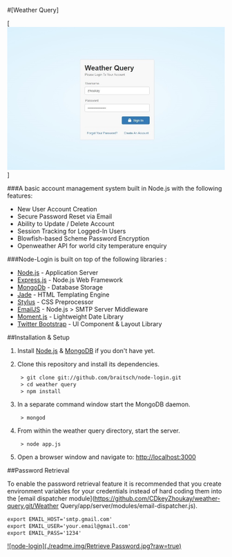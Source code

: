 #[Weather Query]

[![node-login](./readme.img/Login.jpg?raw=true)]

###A basic account management system built in Node.js with the following features:

* New User Account Creation
* Secure Password Reset via Email
* Ability to Update / Delete Account
* Session Tracking for Logged-In Users
* Blowfish-based Scheme Password Encryption
* Openweather API for world city temperature enquiry


###Node-Login is built on top of the following libraries :

* [Node.js](http://nodejs.org/) - Application Server
* [Express.js](http://expressjs.com/) - Node.js Web Framework
* [MongoDb](http://mongodb.org/) - Database Storage
* [Jade](http://jade-lang.com/) - HTML Templating Engine
* [Stylus](http://stylus-lang.com/) - CSS Preprocessor
* [EmailJS](http://github.com/eleith/emailjs) - Node.js > SMTP Server Middleware
* [Moment.js](http://momentjs.com/) - Lightweight Date Library
* [Twitter Bootstrap](http://twitter.github.com/bootstrap/) - UI Component & Layout Library


##Installation & Setup
1. Install [Node.js](https://nodejs.org/) & [MongoDB](https://www.mongodb.org/) if you don't have yet.
2. Clone this repository and install its dependencies.
		
		> git clone git://github.com/braitsch/node-login.git
		> cd weather query
		> npm install
		
3. In a separate command window start the MongoDB daemon.

		> mongod

4. From within the weather query directory, start the server.

		> node app.js
		
5. Open a browser window and navigate to: [http://localhost:3000](http://localhost:3000)

##Password Retrieval

To enable the password retrieval feature it is recommended that you create environment variables for your credentials instead of hard coding them into the [email dispatcher module](https://github.com/CDkeyZhoukay/weather-query.git/Weather Query/app/server/modules/email-dispatcher.js).

	export EMAIL_HOST='smtp.gmail.com'
	export EMAIL_USER='your.email@gmail.com'
	export EMAIL_PASS='1234'

[![node-login](./readme.img/Retrieve Password.jpg?raw=true)](https://nodejs-login.herokuapp.com)

